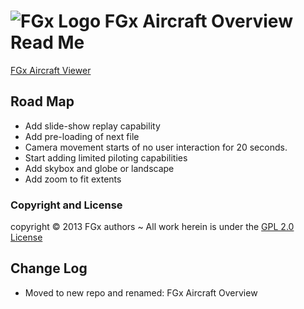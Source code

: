 ![FGx Logo]( http://fgx.github.io/fgx-cap-40x30.png) FGx Aircraft Overview Read Me
================================================================================

[FGx Aircraft Viewer]( http://fgx.github.io/fgx-aircraft/aircraft-viewer/r2/aircraft-viewer.html )

## Road Map

* Add slide-show replay capability
* Add pre-loading of next file
* Camera movement starts of no user interaction for 20 seconds.
* Start adding limited piloting capabilities  
* Add skybox and globe or landscape	
* Add zoom to fit extents


### Copyright and License
copyright &copy; 2013 FGx authors ~ All work herein is under the [GPL 2.0 License](https://github.com/fgx/fgx-aircraft/blob/gh-pages/license.md)

## Change Log

* Moved to new repo and renamed: FGx Aircraft Overview